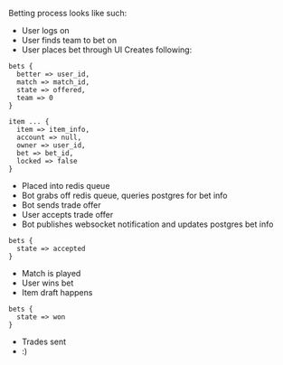 Betting process looks like such:

- User logs on
- User finds team to bet on
- User places bet through UI
Creates following:
```
bets {
  better => user_id,
  match => match_id,
  state => offered,
  team => 0
}
```
```
item ... {
  item => item_info,
  account => null,
  owner => user_id,
  bet => bet_id,
  locked => false
}
```
- Placed into redis queue
- Bot grabs off redis queue, queries postgres for bet info
- Bot sends trade offer
- User accepts trade offer
- Bot publishes websocket notification and updates postgres bet info
```
bets {
  state => accepted
}
```
- Match is played
- User wins bet
- Item draft happens
```
bets {
  state => won
}
```
- Trades sent
- :)
